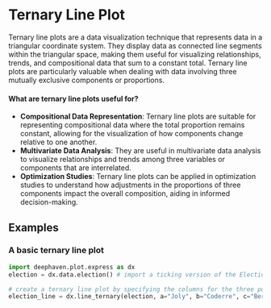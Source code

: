 # Ternary Line Plot

Ternary line plots are a data visualization technique that represents data in a triangular coordinate system. They display data as connected line segments within the triangular space, making them useful for visualizing relationships, trends, and compositional data that sum to a constant total. Ternary line plots are particularly valuable when dealing with data involving three mutually exclusive components or proportions.

#### What are ternary line plots useful for?

- **Compositional Data Representation**: Ternary line plots are suitable for representing compositional data where the total proportion remains constant, allowing for the visualization of how components change relative to one another.
- **Multivariate Data Analysis**: They are useful in multivariate data analysis to visualize relationships and trends among three variables or components that are interrelated.
- **Optimization Studies**: Ternary line plots can be applied in optimization studies to understand how adjustments in the proportions of three components impact the overall composition, aiding in informed decision-making.

## Examples

### A basic ternary line plot

```python order=election_line,election
import deephaven.plot.express as dx
election = dx.data.election() # import a ticking version of the Election dataset

# create a ternary line plot by specifying the columns for the three points of the triangle
election_line = dx.line_ternary(election, a="Joly", b="Coderre", c="Bergeron")
```